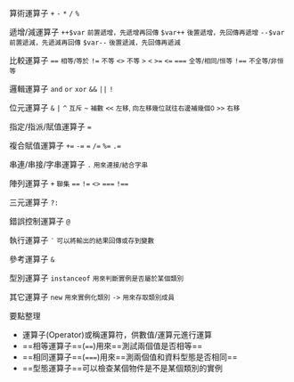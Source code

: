 算術運算子
`+`
`-`
`*`
`/`
`%`

遞增/減運算子
`++$var`	<small>前置遞增，先遞增再回傳</small>
`$var++`	<small>後置遞增，先回傳再遞增</small>
`--$var`	<small>前置遞減，先遞減再回傳</small>
`$var--`	<small>後置遞減，先回傳再遞減</small>

比較運算子
`==`	<small>相等/等於</small>
`!=`	<small>不等</small>
`<>`	<small>不等</small>
`>`
`<`
`>=`
`<=`
`===`	<small>全等/相同/恒等</small>
`!==`	<small>不全等/非恒等</small>

邏輯運算子
`and`
`or`
`xor`
`&&`
`||`
`!`

位元運算子
`&`
`|`
`^`		 <small>互斥</small>
`~`		 <small>補數</small>
`<<`	<small>左移, 向左移幾位就往右邊補幾個0</small>
`>>`	<small>右移</small>

指定/指派/賦值運算子
`=`

複合賦值運算子
`+=`
`-=`
`=`
`/=`
`%=`
`.=`

串連/串接/字串運算子
`.`	<small>用來連接/結合字串</small>

陣列運算子
`+`	<small>聯集</small>
`==`
`!=`
`<>`
`===`
`!==`

三元運算子
`?:`

錯誤控制運算子
`@`

執行運算子
`‵`	<small>可以將輸出的結果回傳或存到變數</small>

參考運算子
`&`

型別運算子
`instanceof`	<small>用來判斷實例是否屬於某個類別</small>

其它運算子
`new`	<small>用來實例化類別</small>
`->`	 <small>用來存取類別成員</small>

要點整理
- 運算子(Operator)或稱運算符，供數值/運算元進行運算
- ==相等運算子==(`==`)用來==測試兩個值是否相等==
- ==相同運算子==(`===`)用來==測兩個值和資料型態是否相同==
- ==型態運算子==可以檢查某個物件是不是某個類別的實例